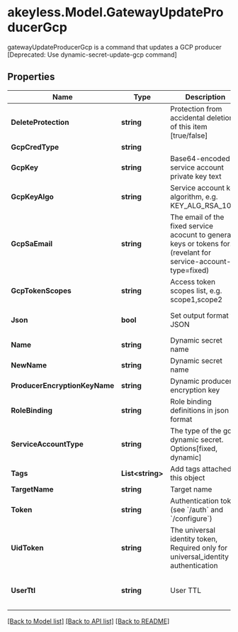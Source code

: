 # akeyless.Model.GatewayUpdateProducerGcp
gatewayUpdateProducerGcp is a command that updates a GCP producer [Deprecated: Use dynamic-secret-update-gcp command]

## Properties

Name | Type | Description | Notes
------------ | ------------- | ------------- | -------------
**DeleteProtection** | **string** | Protection from accidental deletion of this item [true/false] | [optional] 
**GcpCredType** | **string** |  | [optional] 
**GcpKey** | **string** | Base64-encoded service account private key text | [optional] 
**GcpKeyAlgo** | **string** | Service account key algorithm, e.g. KEY_ALG_RSA_1024 | [optional] 
**GcpSaEmail** | **string** | The email of the fixed service acocunt to generate keys or tokens for. (revelant for service-account-type&#x3D;fixed) | [optional] 
**GcpTokenScopes** | **string** | Access token scopes list, e.g. scope1,scope2 | [optional] 
**Json** | **bool** | Set output format to JSON | [optional] [default to false]
**Name** | **string** | Dynamic secret name | 
**NewName** | **string** | Dynamic secret name | [optional] 
**ProducerEncryptionKeyName** | **string** | Dynamic producer encryption key | [optional] 
**RoleBinding** | **string** | Role binding definitions in json format | [optional] 
**ServiceAccountType** | **string** | The type of the gcp dynamic secret. Options[fixed, dynamic] | [default to "fixed"]
**Tags** | **List&lt;string&gt;** | Add tags attached to this object | [optional] 
**TargetName** | **string** | Target name | [optional] 
**Token** | **string** | Authentication token (see &#x60;/auth&#x60; and &#x60;/configure&#x60;) | [optional] 
**UidToken** | **string** | The universal identity token, Required only for universal_identity authentication | [optional] 
**UserTtl** | **string** | User TTL | [optional] [default to "60m"]

[[Back to Model list]](../README.md#documentation-for-models) [[Back to API list]](../README.md#documentation-for-api-endpoints) [[Back to README]](../README.md)

